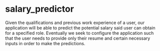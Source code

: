 # salary_predictor
Given the qualifications and previous work experience of a user, our application will be able to predict the potential salary said user can obtain for a specified role. Eventually we seek to configure the application such that the user needs to provide only their resume and certain necessary inputs in order to make the predictions.

